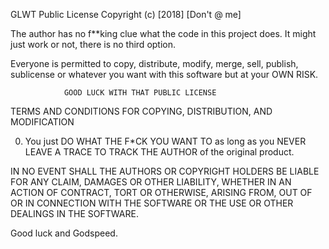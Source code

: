 GLWT Public License
Copyright (c) [2018] [Don't @ me]

The author has no f**king clue what the code in this project does.
It might just work or not, there is no third option.

Everyone is permitted to copy, distribute, modify, merge, sell, publish,
sublicense or whatever you want with this software but at your OWN RISK.


                GOOD LUCK WITH THAT PUBLIC LICENSE
   TERMS AND CONDITIONS FOR COPYING, DISTRIBUTION, AND MODIFICATION

0. You just DO WHAT THE F*CK YOU WANT TO as long as you NEVER LEAVE A
TRACE TO TRACK THE AUTHOR of the original product.

IN NO EVENT SHALL THE AUTHORS OR COPYRIGHT HOLDERS BE LIABLE FOR ANY CLAIM,
DAMAGES OR OTHER LIABILITY, WHETHER IN AN ACTION OF CONTRACT, TORT OR OTHERWISE,
ARISING FROM, OUT OF OR IN CONNECTION WITH THE SOFTWARE OR THE USE OR OTHER
DEALINGS IN THE SOFTWARE.

Good luck and Godspeed.
